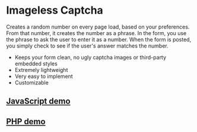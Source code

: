 # Imageless Captcha

Creates a random number on every page load, based on your preferences. From that number, it creates the number as a phrase. In the form, you use the phrase to ask the user to enter it as a number. When the form is posted, you simply check to see if the user's answer matches the number.

* Keeps your form clean, no ugly captcha images or third-party embedded styles
* Extremely lightweight
* Very easy to implement
* Customizable

## [JavaScript demo](http://inorganik.github.io/imagelessCaptcha)
## [PHP demo](http://inorganik.net/imagelessCaptcha)


